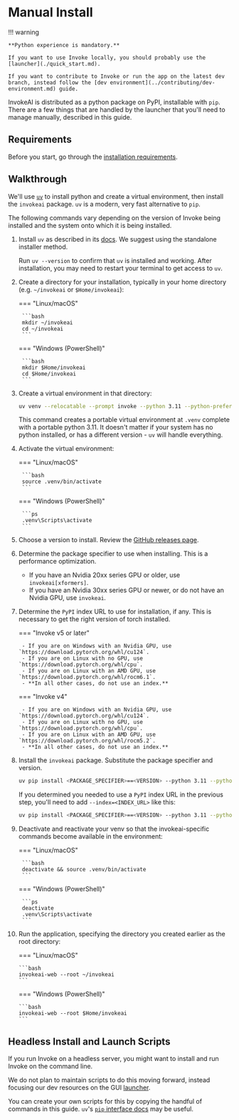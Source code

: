 # Manual Install

!!! warning

    **Python experience is mandatory.**

    If you want to use Invoke locally, you should probably use the [launcher](./quick_start.md).

    If you want to contribute to Invoke or run the app on the latest dev branch, instead follow the [dev environment](../contributing/dev-environment.md) guide.

InvokeAI is distributed as a python package on PyPI, installable with `pip`. There are a few things that are handled by the launcher that you'll need to manage manually, described in this guide.

## Requirements

Before you start, go through the [installation requirements](./requirements.md).

## Walkthrough

We'll use [`uv`](https://github.com/astral-sh/uv) to install python and create a virtual environment, then install the `invokeai` package. `uv` is a modern, very fast alternative to `pip`.

The following commands vary depending on the version of Invoke being installed and the system onto which it is being installed.

1. Install `uv` as described in its [docs](https://docs.astral.sh/uv/getting-started/installation/#standalone-installer). We suggest using the standalone installer method.

    Run `uv --version` to confirm that `uv` is installed and working. After installation, you may need to restart your terminal to get access to `uv`.

2. Create a directory for your installation, typically in your home directory (e.g. `~/invokeai` or `$Home/invokeai`):

    === "Linux/macOS"

        ```bash
        mkdir ~/invokeai
        cd ~/invokeai
        ```

    === "Windows (PowerShell)"

        ```bash
        mkdir $Home/invokeai
        cd $Home/invokeai
        ```

3. Create a virtual environment in that directory:

    ```sh
    uv venv --relocatable --prompt invoke --python 3.11 --python-preference only-managed .venv
    ```

    This command creates a portable virtual environment at `.venv` complete with a portable python 3.11. It doesn't matter if your system has no python installed, or has a different version - `uv` will handle everything.

4. Activate the virtual environment:

    === "Linux/macOS"

        ```bash
        source .venv/bin/activate
        ```

    === "Windows (PowerShell)"

        ```ps
        .venv\Scripts\activate
        ```

5. Choose a version to install. Review the [GitHub releases page](https://github.com/invoke-ai/InvokeAI/releases).

6. Determine the package specifier to use when installing. This is a performance optimization.

    - If you have an Nvidia 20xx series GPU or older, use `invokeai[xformers]`.
    - If you have an Nvidia 30xx series GPU or newer, or do not have an Nvidia GPU, use `invokeai`.

7. Determine the `PyPI` index URL to use for installation, if any. This is necessary to get the right version of torch installed.

    === "Invoke v5 or later"

        - If you are on Windows with an Nvidia GPU, use `https://download.pytorch.org/whl/cu124`.
        - If you are on Linux with no GPU, use `https://download.pytorch.org/whl/cpu`.
        - If you are on Linux with an AMD GPU, use `https://download.pytorch.org/whl/rocm6.1`.
        - **In all other cases, do not use an index.**

    === "Invoke v4"

        - If you are on Windows with an Nvidia GPU, use `https://download.pytorch.org/whl/cu124`.
        - If you are on Linux with no GPU, use `https://download.pytorch.org/whl/cpu`.
        - If you are on Linux with an AMD GPU, use `https://download.pytorch.org/whl/rocm5.2`.
        - **In all other cases, do not use an index.**

8. Install the `invokeai` package. Substitute the package specifier and version.

    ```sh
    uv pip install <PACKAGE_SPECIFIER>==<VERSION> --python 3.11 --python-preference only-managed --force-reinstall
    ```

    If you determined you needed to use a `PyPI` index URL in the previous step, you'll need to add `--index=<INDEX_URL>` like this:

    ```sh
    uv pip install <PACKAGE_SPECIFIER>==<VERSION> --python 3.11 --python-preference only-managed --index=<INDEX_URL> --force-reinstall
    ```

9. Deactivate and reactivate your venv so that the invokeai-specific commands become available in the environment:

    === "Linux/macOS"

        ```bash
        deactivate && source .venv/bin/activate
        ```

    === "Windows (PowerShell)"

        ```ps
        deactivate
        .venv\Scripts\activate
        ```

10. Run the application, specifying the directory you created earlier as the root directory:

    === "Linux/macOS"

        ```bash
        invokeai-web --root ~/invokeai
        ```

    === "Windows (PowerShell)"

        ```bash
        invokeai-web --root $Home/invokeai
        ```

## Headless Install and Launch Scripts

If you run Invoke on a headless server, you might want to install and run Invoke on the command line.

We do not plan to maintain scripts to do this moving forward, instead focusing our dev resources on the GUI [launcher](../installation/quick_start.md).

You can create your own scripts for this by copying the handful of commands in this guide. `uv`'s [`pip` interface docs](https://docs.astral.sh/uv/reference/cli/#uv-pip-install) may be useful.
